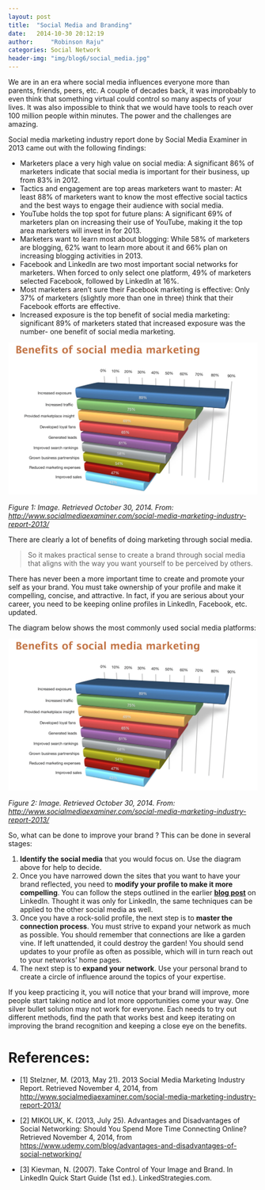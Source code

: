 ```yaml
---
layout: post
title:  "Social Media and Branding"
date:   2014-10-30 20:12:19
author:     "Robinson Raju"
categories: Social Network 
header-img: "img/blog6/social_media.jpg"
---
```


We are in an era where social media influences everyone more than parents, friends, peers, etc. A couple of decades back, it was improbably to even think that something virtual could control so many aspects of your lives. It was also impossible to think that we would have tools to reach over 100 million people within minutes. The power and the challenges are amazing.

Social media marketing industry report done by Social Media Examiner in 2013 came out with the following findings:

* Marketers place a very high value on social media: A significant 86% of marketers indicate that social media is important for their business, up from 83% in 2012.
* Tactics and engagement are top areas marketers want to master: At least 88% of marketers want to know the most effective social tactics and the best ways to engage their audience with social media.
* YouTube holds the top spot for future plans: A significant 69% of marketers plan on increasing their use of YouTube, making it the top area marketers will invest in for 2013.
* Marketers want to learn most about blogging: While 58% of marketers are blogging, 62% want to learn more about it and 66% plan on increasing blogging activities in 2013.
* Facebook and LinkedIn are two most important social networks for marketers. When forced to only select one platform, 49% of marketers selected Facebook, followed by LinkedIn at 16%.
* Most marketers aren’t sure their Facebook marketing is effective: Only 37% of marketers (slightly more than one in three) think that their Facebook efforts are effective.
* Increased exposure is the top benefit of social media marketing: significant 89% of marketers stated that increased exposure was the number- one benefit of social media marketing.

<img src="/img/blog6/benefits-social-marketing.png" width="520"/>

_Figure 1: Image. Retrieved October 30, 2014. From: http://www.socialmediaexaminer.com/social-media-marketing-industry-report-2013/_

There are clearly a lot of benefits of doing marketing through social media.

> So it makes practical sense to create a brand through social media that aligns with the way you want yourself to be perceived by others.

There has never been a more important time to create and promote your self as your brand. You must take ownership of your profile and make it compelling, concise, and attractive. In fact, if you are serious about your career, you need to be keeping online profiles in LinkedIn, Facebook, etc. updated.

The diagram below shows the most commonly used social media platforms:

<img src="/img/blog6/benefits-social-marketing.png" width="520"/>

_Figure 2: Image. Retrieved October 30, 2014. From: http://www.socialmediaexaminer.com/social-media-marketing-industry-report-2013/_

So, what can be done to improve your brand ?
This can be done in several stages:

1. **Identify the social media** that you would focus on. Use the diagram above for help to decide.
2. Once you have narrowed down the sites that you want to have your brand reflected, you need to **modify your profile to make it more compelling**. You can follow the steps outlined in the earlier **[blog post](http://robinsonraju.github.io/social/network/2014/10/19/linked-in-profiles-how-to-market-self.html)** on LinkedIn. Thought it was only for LinkedIn, the same techniques can be applied to the other social media as well.
3. Once you have a rock-solid profile, the next step is to **master the connection process**. You must strive to expand your network as much as possible. You should remember that connections are like a garden vine. If left unattended, it could destroy the garden! You should send updates to your profile as often as possible, which will in turn reach out to your networks’ home pages.
4. The next step is to **expand your network**. Use your personal brand to create a circle of influence around the topics of your expertise.

If you keep practicing it, you will notice that your brand will improve, more people start taking notice and lot more opportunities come your way. One silver bullet solution may not work for everyone. Each needs to try out different methods, find the path that works best and keep iterating on improving the brand recognition and keeping a close eye on the benefits.

# References:

* [1] Stelzner, M. (2013, May 21). 2013 Social Media Marketing Industry Report. Retrieved November 4, 2014, from http://www.socialmediaexaminer.com/social-media-marketing-industry-report-2013/

* [2] MIKOLUK, K. (2013, July 25). Advantages and Disadvantages of Social Networking: Should You Spend More Time Connecting Online? Retrieved November 4, 2014, from https://www.udemy.com/blog/advantages-and-disadvantages-of-social-networking/

* [3] Kievman, N. (2007). Take Control of Your Image and Brand. In LinkedIn Quick Start Guide (1st ed.). LinkedStrategies.com.





